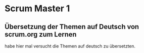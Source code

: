 # Scrum Master 1
## Übersetzung der Themen auf Deutsch von scrum.org zum Lernen
habe hier mal versucht die Themen auf deutsch zu übersetzten.
